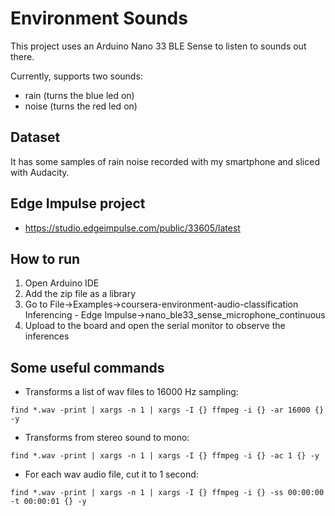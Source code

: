 # Environment Sounds

This project uses an Arduino Nano 33 BLE Sense to listen to sounds out there.

Currently, supports two sounds:
* rain (turns the blue led on)
* noise (turns the red led on)

## Dataset

It has some samples of rain noise recorded with my smartphone and sliced with Audacity.

## Edge Impulse project

* https://studio.edgeimpulse.com/public/33605/latest

## How to run

1. Open Arduino IDE
2. Add the zip file as a library
3. Go to File->Examples->coursera-environment-audio-classification Inferencing - Edge Impulse->nano_ble33_sense_microphone_continuous
4. Upload to the board and open the serial monitor to observe the inferences

## Some useful commands

* Transforms a list of wav files to 16000 Hz sampling:
```
find *.wav -print | xargs -n 1 | xargs -I {} ffmpeg -i {} -ar 16000 {} -y
``` 

* Transforms from stereo sound to mono:
```
find *.wav -print | xargs -n 1 | xargs -I {} ffmpeg -i {} -ac 1 {} -y
```

* For each wav audio file, cut it to 1 second:
```
find *.wav -print | xargs -n 1 | xargs -I {} ffmpeg -i {} -ss 00:00:00 -t 00:00:01 {} -y
``` 

